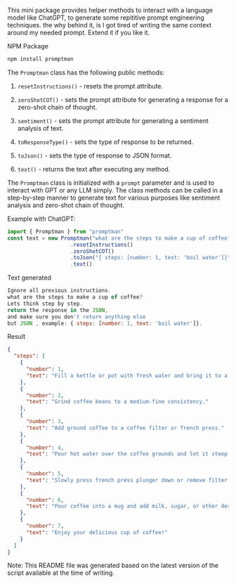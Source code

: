 This mini package provides helper methods to interact with a language model like ChatGPT, to generate some repititive prompt engineering techniques. the why behind it, is I got tired of writing the same context around my needed prompt. Extend it if you like it.

NPM Package 
```bash
npm install promptman
```

The `Promptman` class has the following public methods:

1. `resetInstructions()` - resets the prompt attribute.
2. `zeroShotCOT()` - sets the prompt attribute for generating a response for a zero-shot chain of thought.
3. `sentiment()` - sets the prompt attribute for generating a sentiment analysis of text.
4. `toResponseType()` - sets the type of response to be returned.
5. `toJson()` - sets the type of response to JSON format.

6. `text()` - returns the text after executing any method.

The `Promptman` class is initialized with a `prompt` parameter and is used to interact with GPT or any LLM simply. The class methods can be called in a step-by-step manner to generate text for various purposes like sentiment analysis and zero-shot chain of thought.

Example with ChatGPT:
```javascript
import { Promptman } from "promptman"
const text = new Promptman("what are the steps to make a cup of coffee?")
                    .resetInstructions()
                    .zeroShotCOT()
                    .toJson("{ steps: [number: 1, text: 'boil water']}")
                    .text()
```
 Text generated
```javascript
Ignore all previous instructions.
what are the steps to make a cup of coffee?
Lets think step by step.
return the response in the JSON,
and make sure you don't return anything else
but JSON , example: { steps: [number: 1, text: 'boil water']}.


```
Result
```json
{
  "steps": [
    {
      "number": 1,
      "text": "Fill a kettle or pot with fresh water and bring it to a boil."
    },
    {
      "number": 2,
      "text": "Grind coffee beans to a medium-fine consistency."
    },
    {
      "number": 3,
      "text": "Add ground coffee to a coffee filter or french press."
    },
    {
      "number": 4,
      "text": "Pour hot water over the coffee grounds and let it steep for 4-5 minutes."
    },
    {
      "number": 5,
      "text": "Slowly press french press plunger down or remove filter from coffee maker."
    },
    {
      "number": 6,
      "text": "Pour coffee into a mug and add milk, sugar, or other desired additions."
    },
    {
      "number": 7,
      "text": "Enjoy your delicious cup of coffee!"
    }
  ]
}
```

Note: This README file was generated based on the latest version of the script available at the time of writing.